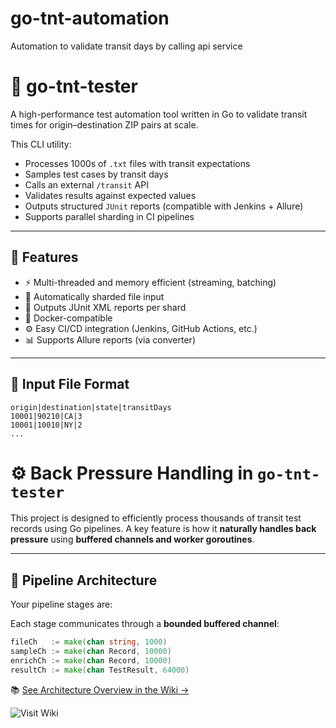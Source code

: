 # go-tnt-automation

Automation to validate transit days by calling api service

# 🚀 go-tnt-tester

A high-performance test automation tool written in Go to validate transit times for origin–destination ZIP pairs at scale.

This CLI utility:

- Processes 1000s of `.txt` files with transit expectations
- Samples test cases by transit days
- Calls an external `/transit` API
- Validates results against expected values
- Outputs structured `JUnit` reports (compatible with Jenkins + Allure)
- Supports parallel sharding in CI pipelines

---

## 🧱 Features

- ⚡ Multi-threaded and memory efficient (streaming, batching)
- 📂 Automatically sharded file input
- 🧪 Outputs JUnit XML reports per shard
- 🐳 Docker-compatible
- ⚙️ Easy CI/CD integration (Jenkins, GitHub Actions, etc.)
- 📊 Supports Allure reports (via converter)

---

## 📁 Input File Format

```text
origin|destination|state|transitDays
10001|90210|CA|3
10001|10010|NY|2
...
```

# ⚙️ Back Pressure Handling in `go-tnt-tester`

This project is designed to efficiently process thousands of transit test records using Go pipelines. A key feature is how it **naturally handles back pressure** using **buffered channels and worker goroutines**.

---

## 🔄 Pipeline Architecture

Your pipeline stages are:

Each stage communicates through a **bounded buffered channel**:

```go
fileCh   := make(chan string, 1000)
sampleCh := make(chan Record, 10000)
enrichCh := make(chan Record, 10000)
resultCh := make(chan TestResult, 64000)
```

📚 [See Architecture Overview in the Wiki →](https://github.com/babaYaga451/go-tnt-automation/wiki/Architecture)

![Visit Wiki](https://img.shields.io/badge/docs-wiki-blue?logo=github)
